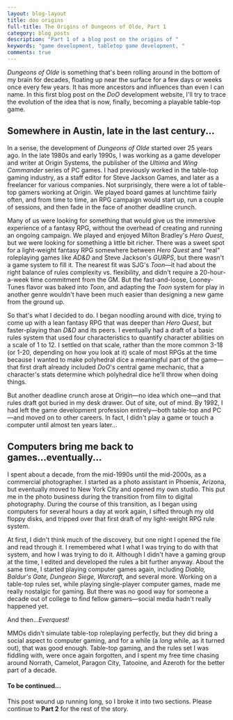 ```yaml
---
layout: blog-layout
title: doo origins
full-title: The Origins of Dungeons of Olde, Part 1
category: blog_posts
description: "Part 1 of a blog post on the origins of "
keywords: "game development, tabletop game development, "
comments: true
---
```


_Dungeons of Olde_ is something that's been rolling around in the bottom of my brain for decades, floating up near the surface for a few days or weeks once every few years. It has more ancestors and influences than even I can name. In this first blog post on the _DoO_ development website, I'll try to trace the evolution of the idea that is now, finally, becoming a playable table-top game.

## Somewhere in Austin, late in the last century...
In a sense, the development of _Dungeons of Olde_ started over 25 years ago. In the late 1980s and early 1990s, I was working as a game developer and writer at Origin Systems, the publisher of the _Ultima_ and _Wing Commander_ series of PC games. I had previously worked in the table-top gaming industry, as a staff editor for Steve Jackson Games, and later as a freelancer for various companies. Not surprisingly, there were a lot of table-top gamers working at Origin. We played board games at lunchtime fairly often, and from time to time, an RPG campaign would start up, run a couple of sessions, and then fade in the face of another deadline crunch.

Many of us were looking for something that would give us the immersive experience of a fantasy RPG, without the overhead of creating and running an ongoing campaign. We played and enjoyed Milton Bradley's _Hero Quest_, but we were looking for something a little bit richer. There was a sweet spot for a light-weight fantasy RPG somewhere between _Hero Quest_ and "real" roleplaying games like _AD&D_ and Steve Jackson's _GURPS_, but there wasn't a game system to fill it. The nearest fit was SJG's _Toon_&mdash;it had about the right balance of rules complexity vs. flexibility, and didn't require a 20-hour-a-week time commitment from the GM. But the fast-and-loose, Looney-Tunes flavor was baked into _Toon_, and adapting the _Toon_ system for play in another genre wouldn't have been much easier than designing a new game from the ground up.

So that's what I decided to do. I began noodling around with dice, trying to come up with a lean fantasy RPG that was deeper than _Hero Quest_, but faster-playing than _D&D_ and its peers. I eventually had a draft of a basic rules system that used four characteristics to quantify character abilities on a scale of 1 to 12. I settled on that scale, rather than the more common 3-18 (or 1-20, depending on how you look at it) scale of most RPGs at the time because I wanted to make polyhedral dice a  meaningful part of the game&mdash;that first draft already included _DoO_'s central game mechanic, that a character's stats determine which polyhedral dice he'll throw when doing things.

But another deadline crunch arose at Origin&mdash;no idea which one&mdash;and that rules draft got buried in my desk drawer. Out of site, out of mind. By 1992, I had left the game development profession entirely&mdash;both table-top and PC&mdash;and moved on to other careers. In fact, I didn't play a game or touch a computer until almost ten years later&hellip;

## Computers bring me back to games...eventually...
I spent about a decade, from the mid-1990s until the mid-2000s, as a commercial photographer. I started as a photo assistant in Phoenix, Arizona, but eventually moved to New York City and opened my own studio. This put me in the photo business during the transition from film to digital photography. During the course of this transition, as I began using computers for several hours a day at work again, I sifted through my old floppy disks, and tripped over that first draft of my light-weight RPG rule system.

At first, I didn't think much of the discovery, but one night I opened the file and read through it. I remembered what I what I was trying to do with that system, and how I was trying to do it. Although I didn't have a gaming group at the time, I edited and developed the rules a bit further anyway. About the same time, I started playing computer games again, including _Diablo, Baldur's Gate, Dungeon Siege, Warcraft,_ and several more. Working on a table-top rules set, while playing single-player computer games, made me really nostalgic for gaming. But there was no good way for someone a decade out of college to find fellow gamers&mdash;social media hadn't really happened yet.

And then&hellip;_Everquest!_

MMOs didn't simulate table-top roleplaying perfectly, but they did bring a social aspect to computer gaming, and for a while (a _long_ while, as it turned out), that was good enough. Table-top gaming, and the rules set I was fiddling with, were once again forgotten, and I spent my free time chasing around Norrath, Camelot, Paragon City, Tatooine, and Azeroth for the better part of a decade.

#### To be continued...
This post wound up running long, so I broke it into two sections. Please continue to **Part 2** for the rest of the story.

